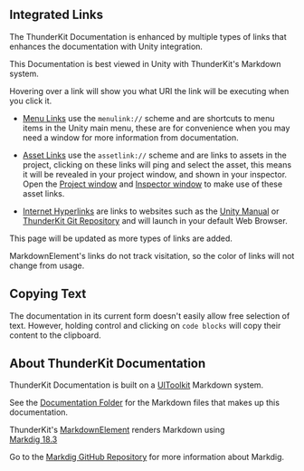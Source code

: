 ## Integrated Links

The ThunderKit Documentation is enhanced by multiple types of links that enhances the documentation with Unity integration.

This Documentation is best viewed in Unity with ThunderKit's Markdown system.

Hovering over a link will show you what URI the link will be executing when you click it.

- [Menu Links](menulink://) use the `menulink://` scheme and are shortcuts to menu items in the Unity main menu, these are for convenience when you may need a window for more information from documentation.

- [Asset Links](assetlink://) use the `assetlink://` scheme and are links to assets in the project, clicking on these links will
ping and select the asset, this means it will be revealed in your project window, and shown in 
your inspector. Open the [Project window](menulink://Window/General/Project) and 
[Inspector window](menulink://Window/General/Inspector) to make use of these asset links.

- [Internet Hyperlinks](http://) are links to websites such as the [Unity Manual](https://docs.unity3d.com/Manual/index.html) or [ThunderKit Git Repository](https://github.com/PassivePicasso/ThunderKit) and will launch in your default Web Browser.

This page will be updated as more types of links are added.

MarkdownElement's links do not track visitation, so the color of links will not change from usage.

## Copying Text

The documentation in its current form doesn't easily allow free selection of text.
However, holding control and clicking on `code blocks` will copy their content to the clipboard.

## About ThunderKit Documentation

ThunderKit Documentation is built on a [UIToolkit](https://docs.unity3d.com/2018.4/Documentation/Manual/UIElements.html) Markdown system.

See the [Documentation Folder](assetlink://Packages/com.passivepicasso.thunderkit/Documentation) for the Markdown files that makes up this documentation.

ThunderKit's [MarkdownElement](assetlink://Packages/com.passivepicasso.thunderkit/Editor/Markdown/MarkdownElement.cs) renders Markdown using  
[Markdig 18.3](assetlink://Packages/com.passivepicasso.thunderkit/Editor/ThirdParty/MarkDig/license.txt) 

Go to the [Markdig GitHub Repository](https://github.com/xoofx/markdig) for more information about Markdig.
